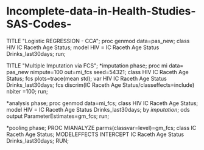 # Incomplete-data-in-Health-Studies-SAS-Codes-

TITLE "Logistic REGRESSION - CCA";
proc genmod data=pas_new;
class HIV IC Raceth Age Status;
model HIV = IC Raceth Age Status Drinks_last30days;
run;




TITLE "Multiple Imputation via FCS";
*imputation phase;
proc mi data= pas_new nimpute=100 out=mi_fcs seed=54321;
class HIV IC Raceth Age Status;
fcs plots=trace(mean std);
var HIV IC Raceth Age Status Drinks_last30days;
fcs discrim(IC Raceth Age Status/classeffects=include) nbiter =100;
run;


*analysis phase;
proc genmod data=mi_fcs;
class HIV IC Raceth Age Status;
model HIV = IC Raceth Age Status Drinks_last30days;
by _imputation_;
ods output ParameterEstimates=gm_fcs;
run;


*pooling phase;
PROC MIANALYZE parms(classvar=level)=gm_fcs;
class IC Raceth Age Status;
MODELEFFECTS INTERCEPT IC Raceth Age Status Drinks_last30days;
RUN;

